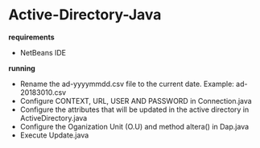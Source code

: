 # Active-Directory-Java

**requirements**
 - NetBeans IDE
 
 **running**
 - Rename the ad-yyyymmdd.csv file to the current date. Example: ad-20183010.csv
 - Configure CONTEXT, URL, USER AND PASSWORD in Connection.java
 - Configure the attributes that will be updated in the active directory in ActiveDirectory.java
 - Configure the Oganization Unit (O.U) and method altera() in Dap.java
 - Execute Update.java
